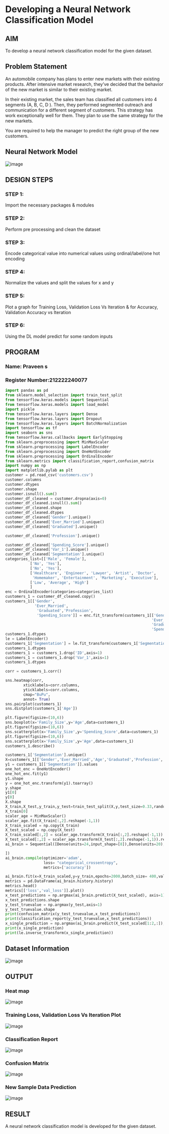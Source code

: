 # Developing a Neural Network Classification Model

## AIM

To develop a neural network classification model for the given dataset.

## Problem Statement

An automobile company has plans to enter new markets with their existing products. After intensive market research, they’ve decided that the behavior of the new market is similar to their existing market.

In their existing market, the sales team has classified all customers into 4 segments (A, B, C, D ). Then, they performed segmented outreach and communication for a different segment of customers. This strategy has work exceptionally well for them. They plan to use the same strategy for the new markets.

You are required to help the manager to predict the right group of the new customers.

## Neural Network Model
![image](https://github.com/praveenst13/nn-classification/assets/118787793/d5d98675-1c76-4da1-8239-e37bffdee71c)



## DESIGN STEPS

### STEP 1:
Import the necessary packages & modules

### STEP 2:
Perform pre processing and clean the dataset
### STEP 3:
Encode categorical value into numerical values using ordinal/label/one hot encoding
### STEP 4:
Normalize the values and split the values for x and y
### STEP 5:
Plot a graph for Training Loss, Validation Loss Vs Iteration & for Accuracy, Validation Accuracy vs Iteration

### STEP 6:
Using the DL model predict for some random inputs

## PROGRAM

### Name: Praveen s
### Register Number:212222240077

```python
import pandas as pd
from sklearn.model_selection import train_test_split
from tensorflow.keras.models import Sequential
from tensorflow.keras.models import load_model
import pickle
from tensorflow.keras.layers import Dense
from tensorflow.keras.layers import Dropout
from tensorflow.keras.layers import BatchNormalization
import tensorflow as tf
import seaborn as sns
from tensorflow.keras.callbacks import EarlyStopping
from sklearn.preprocessing import MinMaxScaler
from sklearn.preprocessing import LabelEncoder
from sklearn.preprocessing import OneHotEncoder
from sklearn.preprocessing import OrdinalEncoder
from sklearn.metrics import classification_report,confusion_matrix
import numpy as np
import matplotlib.pylab as plt
customer = pd.read_csv('customers.csv')
customer.columns
customer.dtypes
customer.shape
customer.isnull().sum()
customer_df_cleaned = customer.dropna(axis=0)
customer_df_cleaned.isnull().sum()
customer_df_cleaned.shape
customer_df_cleaned.dtypes
customer_df_cleaned['Gender'].unique()
customer_df_cleaned['Ever_Married'].unique()
customer_df_cleaned['Graduated'].unique()

customer_df_cleaned['Profession'].unique()

customer_df_cleaned['Spending_Score'].unique()
customer_df_cleaned['Var_1'].unique()
customer_df_cleaned['Segmentation'].unique()
categories_list=[['Male', 'Female'],
           ['No', 'Yes'],
           ['No', 'Yes'],
           ['Healthcare', 'Engineer', 'Lawyer', 'Artist', 'Doctor',
            'Homemaker', 'Entertainment', 'Marketing', 'Executive'],
           ['Low', 'Average', 'High']
           ]
enc = OrdinalEncoder(categories=categories_list)
customers_1 = customer_df_cleaned.copy()
customers_1[['Gender',
             'Ever_Married',
              'Graduated','Profession',
              'Spending_Score']] = enc.fit_transform(customers_1[['Gender',
                                                                 'Ever_Married',
                                                                 'Graduated','Profession',
                                                                 'Spending_Score']])
customers_1.dtypes
le = LabelEncoder()
customers_1['Segmentation'] = le.fit_transform(customers_1['Segmentation'])
customers_1.dtypes
customers_1 = customers_1.drop('ID',axis=1)
customers_1 = customers_1.drop('Var_1',axis=1)
customers_1.dtypes

corr = customers_1.corr()

sns.heatmap(corr,
        xticklabels=corr.columns,
        yticklabels=corr.columns,
        cmap="BuPu",
        annot= True)
sns.pairplot(customers_1)
sns.distplot(customers_1['Age'])

plt.figure(figsize=(10,6))
sns.boxplot(x='Family_Size',y='Age',data=customers_1)
plt.figure(figsize=(10,6))
sns.scatterplot(x='Family_Size',y='Spending_Score',data=customers_1)
plt.figure(figsize=(10,6))
sns.scatterplot(x='Family_Size',y='Age',data=customers_1)
customers_1.describe()

customers_1['Segmentation'].unique()
X=customers_1[['Gender','Ever_Married','Age','Graduated','Profession','Work_Experience','Spending_Score','Family_Size']].values
y1 = customers_1[['Segmentation']].values
one_hot_enc = OneHotEncoder()
one_hot_enc.fit(y1)
y1.shape
y = one_hot_enc.transform(y1).toarray()
y.shape
y1[0]
y[0]
X.shape
X_train,X_test,y_train,y_test=train_test_split(X,y,test_size=0.33,random_state=50)
X_train[0]
scaler_age = MinMaxScaler()
scaler_age.fit(X_train[:,2].reshape(-1,1))
X_train_scaled = np.copy(X_train)
X_test_scaled = np.copy(X_test)
X_train_scaled[:,2] = scaler_age.transform(X_train[:,2].reshape(-1,1)).reshape(-1)
X_test_scaled[:,2] = scaler_age.transform(X_test[:,2].reshape(-1,1)).reshape(-1)
ai_brain = Sequential([Dense(units=24,input_shape=[8]),Dense(units=20),Dense(units=10,activation='relu'),Dense(units=4,activation='softmax')

])
ai_brain.compile(optimizer='adam',
                 loss= "categorical_crossentropy",
                 metrics=['accuracy'])

ai_brain.fit(x=X_train_scaled,y=y_train,epochs=2000,batch_size= 400,validation_data=(X_test_scaled,y_test))
metrics = pd.DataFrame(ai_brain.history.history)
metrics.head()
metrics[['loss','val_loss']].plot()
x_test_predictions = np.argmax(ai_brain.predict(X_test_scaled), axis=1)
x_test_predictions.shape
y_test_truevalue = np.argmax(y_test,axis=1)
y_test_truevalue.shape
print(confusion_matrix(y_test_truevalue,x_test_predictions))
print(classification_report(y_test_truevalue,x_test_predictions))
x_single_prediction = np.argmax(ai_brain.predict(X_test_scaled[1:2,:]), axis=1)
print(x_single_prediction)
print(le.inverse_transform(x_single_prediction))
```

## Dataset Information
![image](https://github.com/praveenst13/nn-classification/assets/118787793/3280b864-5231-43e7-bcf2-ecbc3695ca94)


## OUTPUT
### Heat map
 ![image](https://github.com/praveenst13/nn-classification/assets/118787793/f146bd98-517c-4263-854d-781e33f1df82)

### Training Loss, Validation Loss Vs Iteration Plot

![image](https://github.com/praveenst13/nn-classification/assets/118787793/b0825cff-cd6b-4fbc-ab36-29deda713273)


### Classification Report
![image](https://github.com/praveenst13/nn-classification/assets/118787793/36d46ec8-9201-4b30-951c-ea8e61978479)



### Confusion Matrix

![image](https://github.com/praveenst13/nn-classification/assets/118787793/ddd78ba1-9142-4b0e-aaac-e6ccd2dd5c72)



### New Sample Data Prediction

![image](https://github.com/praveenst13/nn-classification/assets/118787793/e5276784-5c8b-4033-827a-219b674c4ab9)


## RESULT
A neural network classification model is developed for the given dataset.

